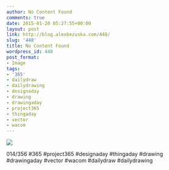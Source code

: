 ```yaml
---
author: No Content Found
comments: true
date: 2015-01-20 05:27:55+00:00
layout: post
link: http://blog.alexbezuska.com/448/
slug: '448'
title: No Content Found
wordpress_id: 448
post_format:
- Image
tags:
- '365'
- dailydraw
- dailydrawing
- designaday
- drawing
- drawingaday
- project365
- thingaday
- vector
- wacom
---
```


![](/images/2015/01/tumblr_nign6kJjSq1u11b0ro1_1280.jpg)

014/356 #365 #project365 #designaday #thingaday #drawing #drawingaday #vector #wacom #dailydraw #dailydrawing
